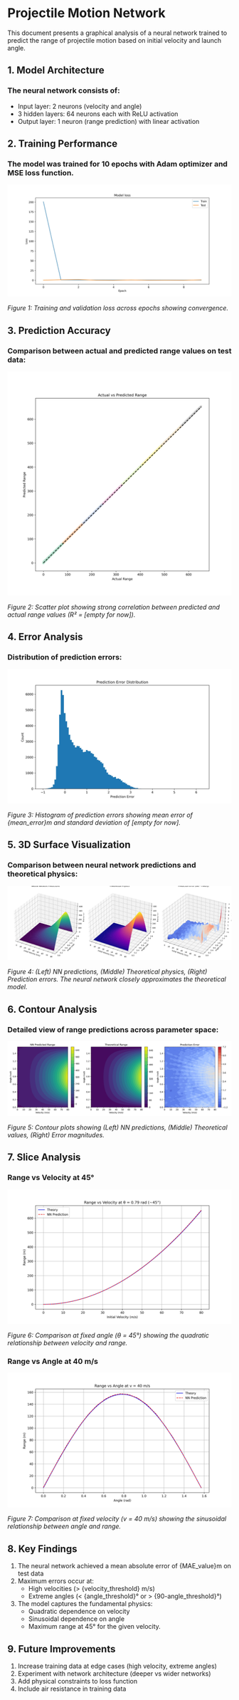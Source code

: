# Projectile Motion Network 

This document presents a graphical analysis of a neural network trained to predict the range of projectile motion based on initial velocity and launch angle.

## 1. Model Architecture
### The neural network consists of:
- Input layer: 2 neurons (velocity and angle)
- 3 hidden layers: 64 neurons each with ReLU activation
- Output layer: 1 neuron (range prediction) with linear activation

## 2. Training Performance
### The model was trained for 10 epochs with Adam optimizer and MSE loss function.

![Figure1](training_performance.jpg)

*Figure 1: Training and validation loss across epochs showing convergence.*

## 3. Prediction Accuracy
### Comparison between actual and predicted range values on test data:

![Figure2](prediction_vs_actual.jpg)

*Figure 2: Scatter plot showing strong correlation between predicted and actual range values (R² = [empty for now]).*

## 4. Error Analysis
### Distribution of prediction errors:

![Figure3](error_distribution.jpg)

*Figure 3: Histogram of prediction errors showing mean error of {mean_error}m and standard deviation of [empty for now].*

## 5. 3D Surface Visualization
### Comparison between neural network predictions and theoretical physics:

![Figure4](3Dgraph.jpg)

*Figure 4: (Left) NN predictions, (Middle) Theoretical physics, (Right) Prediction errors. The neural network closely approximates the theoretical model.*

## 6. Contour Analysis
### Detailed view of range predictions across parameter space:

![Figure5](contours.jpg)

*Figure 5: Contour plots showing (Left) NN predictions, (Middle) Theoretical values, (Right) Error magnitudes.*

## 7. Slice Analysis

### Range vs Velocity at 45°

![Figure6](range_vs_velocity.jpg)

*Figure 6: Comparison at fixed angle (θ = 45°) showing the quadratic relationship between velocity and range.*

### Range vs Angle at 40 m/s

![Figure7](range_vs_angle.jpg)

*Figure 7: Comparison at fixed velocity (v = 40 m/s) showing the sinusoidal relationship between angle and range.*

## 8. Key Findings
1. The neural network achieved a mean absolute error of {MAE_value}m on test data
2. Maximum errors occur at:
    - High velocities (> {velocity_threshold} m/s)
    - Extreme angles (< {angle_threshold}° or > {90-angle_threshold}°)
4. The model captures the fundamental physics:
    - Quadratic dependence on velocity
    - Sinusoidal dependence on angle
    - Maximum range at 45° for the given velocity.

## 9. Future Improvements
1. Increase training data at edge cases (high velocity, extreme angles)
2. Experiment with network architecture (deeper vs wider networks)
3. Add physical constraints to loss function
4. Include air resistance in training data

